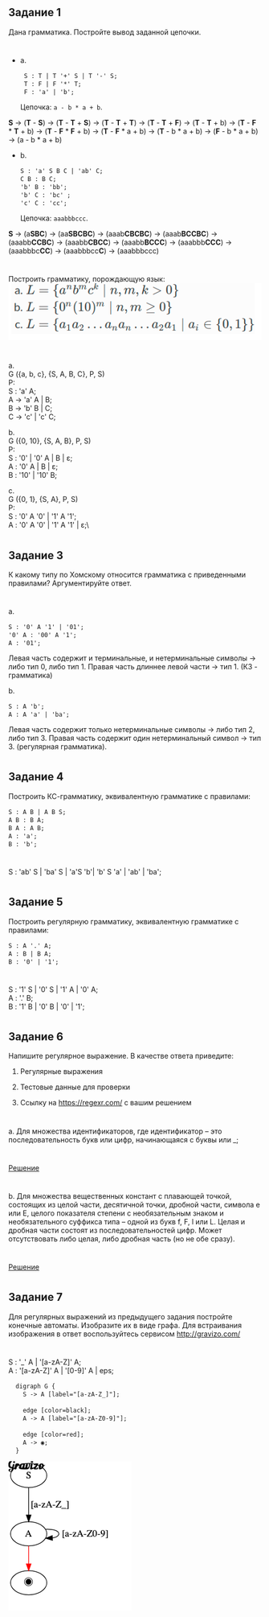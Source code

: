 #
## Задание 1
Дана грамматика. Постройте вывод заданной цепочки.
#
- a.
    ```
     S : T | T '+' S | T '-' S;
     T : F | F '*' T;
     F : 'a' | 'b';
     ```
    Цепочка:  ```a - b * a + b```.


**S** →  (**T** - **S**) → (**T** - **T** + **S**) → (**T** - **T** + **T**) → (**T** - **T** + **F**) → (**T** - **T** + b) → (**T** - **F** * **T** + b) → (**T** - **F** * **F** + b) → (**T** - **F** * a + b) → (**T** - b * a + b) → (**F** - b * a + b) → (a - b * a + b) 

- b.
    ```
    S : 'a' S B C | 'ab' C;
    C B : B C;
    'b' B : 'bb';
    'b' C : 'bc' ;
    'c' C : 'cc';
    ```
    Цепочка: ```aaabbbccc```.



**S** → (a**SBC**) → (aa**SBCBC**) → (aaab**CBCBC**) → (aaab**BCCBC**) → (aaabb**CCBC**) → (aaabb**CBCC**) → (aaabb**BCCC**) → (aaabbb**CCC**) → (aaabbbc**CC**) → (aaabbbcc**C**) → (aaabbbccc)

#
Построить грамматику, порождающую язык:\
![task 2](./misc/number2.png)
#
a.\
G ({a, b, c}, {S, A, B, C}, P, S)\
P:\
    S : 'a' A;\
    A -> 'a' A | B;\
    B -> 'b' B | C;\
    C -> 'c' | 'c' C;

b.\
G ({0, 10}, {S, A, B}, P, S)\
P:\
    S : '0' | '0' A | B | ε;\
    A : '0' A | B | ε;\
    B : '10' | '10' B;

c.\
G ({0, 1}, {S, A}, P, S)\
P:\
    S : '0' A '0' | '1' A '1';\
    A : '0' A '0' | '1' A '1' | ε;\
#

## Задание 3
К какому типу по Хомскому относится грамматика с приведенными правилами? Аргументируйте ответ.
#
a.
```
S : '0' A '1' | '01';
'0' A : '00' A '1';
A : '01';
```
Левая часть содержит и терминальные, и нетерминальные символы → либо тип 0, либо тип 1.  Правая часть длиннее левой части → тип 1. (КЗ - грамматика)

b.
```
S : A 'b';
A : A 'a' | 'ba';
```

Левая часть содержит только нетерминальные символы → либо тип 2, либо тип 3. Правая часть содержит один нетерминальный символ → тип 3. (регулярная грамматика).

#
## Задание 4
Построить КС-грамматику, эквивалентную грамматике с правилами:
```
S : A B | A B S;
A B : B A;
B A : A B;
A : 'a';
B : 'b';
```
#
S : 'ab' S | 'ba' S | 'a'S 'b'| 'b' S 'a' | 'ab' | 'ba';

#
## Задание 5
Построить регулярную грамматику, эквивалентную грамматике с правилами:
```
S : A '.' A;
A : B | B A;
B : '0' | '1';
```
#
S : '1' S | '0' S | '1' A | '0' A;\
A : '.' B;\
B : '1' B | '0' B | '0' | '1';
#

## Задание 6
Напишите регулярное выражение. В качестве ответа приведите:

1. Регулярные выражения

2. Тестовые данные для проверки

3. Ссылку на https://regexr.com/ с вашим решением
#
a. Для множества идентификаторов, где идентификатор – это последовательность букв или цифр, начинающаяся с буквы или _;
#
[Решение](https://regexr.com/790km)

#
b. Для множества вещественных констант с плавающей точкой, состоящих из целой части, десятичной точки, дробной части, символа е или Е, целого показателя степени с необязательным знаком и необязательного суффикса типа – одной из букв f, F, l или L. Целая и дробная части состоят из последовательностей цифр. Может отсутствовать либо целая, либо дробная часть (но не обе сразу).
#
[Решение](https://regexr.com/790m3)
#

#
## Задание 7
Для регулярных выражений из предыдущего задания постройте конечные автоматы. Изобразите их в виде графа. Для встраивания изображения в ответ воспользуйтесь сервисом http://gravizo.com/
#
S : '_' A | '[a-zA-Z]' A;\
A : '[a-zA-Z]' A | '[0-9]' A | eps;

```
  digraph G {
    S -> A [label="[a-zA-Z_]"];

    edge [color=black];
    A -> A [label="[a-zA-Z0-9]"];

    edge [color=red];
    A -> ◉;
  }
```
<!-- <img src='https://g.gravizo.com/svg?
  digraph G {
    S -> A [label="[a-zA-Z_]"];
    edge [color=black];
    A -> A [label="[a-zA-Z0-9]"];
    edge [color=red];
    A -> ◉;
  }
'> -->
![task 7.1](./misc/number7_a.png)

#
